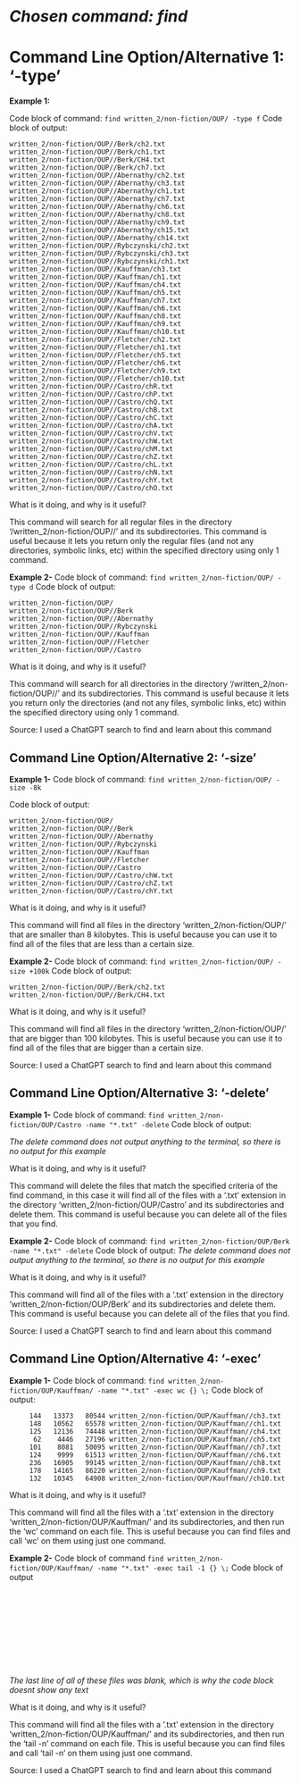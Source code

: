 # *Chosen command: find* 

# Command Line Option/Alternative 1: ‘-type’ 

**Example 1:**

Code block of command:
```find written_2/non-fiction/OUP/ -type f```
Code block of output:
```
written_2/non-fiction/OUP//Berk/ch2.txt
written_2/non-fiction/OUP//Berk/ch1.txt
written_2/non-fiction/OUP//Berk/CH4.txt
written_2/non-fiction/OUP//Berk/ch7.txt
written_2/non-fiction/OUP//Abernathy/ch2.txt
written_2/non-fiction/OUP//Abernathy/ch3.txt
written_2/non-fiction/OUP//Abernathy/ch1.txt
written_2/non-fiction/OUP//Abernathy/ch7.txt
written_2/non-fiction/OUP//Abernathy/ch6.txt
written_2/non-fiction/OUP//Abernathy/ch8.txt
written_2/non-fiction/OUP//Abernathy/ch9.txt
written_2/non-fiction/OUP//Abernathy/ch15.txt
written_2/non-fiction/OUP//Abernathy/ch14.txt
written_2/non-fiction/OUP//Rybczynski/ch2.txt
written_2/non-fiction/OUP//Rybczynski/ch3.txt
written_2/non-fiction/OUP//Rybczynski/ch1.txt
written_2/non-fiction/OUP//Kauffman/ch3.txt
written_2/non-fiction/OUP//Kauffman/ch1.txt
written_2/non-fiction/OUP//Kauffman/ch4.txt
written_2/non-fiction/OUP//Kauffman/ch5.txt
written_2/non-fiction/OUP//Kauffman/ch7.txt
written_2/non-fiction/OUP//Kauffman/ch6.txt
written_2/non-fiction/OUP//Kauffman/ch8.txt
written_2/non-fiction/OUP//Kauffman/ch9.txt
written_2/non-fiction/OUP//Kauffman/ch10.txt
written_2/non-fiction/OUP//Fletcher/ch2.txt
written_2/non-fiction/OUP//Fletcher/ch1.txt
written_2/non-fiction/OUP//Fletcher/ch5.txt
written_2/non-fiction/OUP//Fletcher/ch6.txt
written_2/non-fiction/OUP//Fletcher/ch9.txt
written_2/non-fiction/OUP//Fletcher/ch10.txt
written_2/non-fiction/OUP//Castro/chR.txt
written_2/non-fiction/OUP//Castro/chP.txt
written_2/non-fiction/OUP//Castro/chQ.txt
written_2/non-fiction/OUP//Castro/chB.txt
written_2/non-fiction/OUP//Castro/chC.txt
written_2/non-fiction/OUP//Castro/chA.txt
written_2/non-fiction/OUP//Castro/chV.txt
written_2/non-fiction/OUP//Castro/chW.txt
written_2/non-fiction/OUP//Castro/chM.txt
written_2/non-fiction/OUP//Castro/chZ.txt
written_2/non-fiction/OUP//Castro/chL.txt
written_2/non-fiction/OUP//Castro/chN.txt
written_2/non-fiction/OUP//Castro/chY.txt
written_2/non-fiction/OUP//Castro/chO.txt
```
What is it doing, and why is it useful?

This command will search for all regular files in the directory ‘/written_2/non-fiction/OUP//’ and its subdirectories. This command is useful because it lets you return only the regular files (and not any directories, symbolic links, etc) within the specified directory using only 1 command.

**Example 2-**
Code block of command:
```find written_2/non-fiction/OUP/ -type d```
Code block of output:
```
written_2/non-fiction/OUP/
written_2/non-fiction/OUP//Berk
written_2/non-fiction/OUP//Abernathy
written_2/non-fiction/OUP//Rybczynski
written_2/non-fiction/OUP//Kauffman
written_2/non-fiction/OUP//Fletcher
written_2/non-fiction/OUP//Castro
```
What is it doing, and why is it useful?

This command will search for all directories in the directory ‘/written_2/non-fiction/OUP//’ and its subdirectories. This command is useful because it lets you return only the directories (and not any files, symbolic links, etc) within the specified directory using only 1 command.

Source: I used a ChatGPT search to find and learn about this command

## Command Line Option/Alternative 2: ‘-size’

**Example 1-**
Code block of command:
```find written_2/non-fiction/OUP/ -size -8k```

Code block of output:
```
written_2/non-fiction/OUP/
written_2/non-fiction/OUP//Berk
written_2/non-fiction/OUP//Abernathy
written_2/non-fiction/OUP//Rybczynski
written_2/non-fiction/OUP//Kauffman
written_2/non-fiction/OUP//Fletcher
written_2/non-fiction/OUP//Castro
written_2/non-fiction/OUP//Castro/chW.txt
written_2/non-fiction/OUP//Castro/chZ.txt
written_2/non-fiction/OUP//Castro/chY.txt
```
What is it doing, and why is it useful?

This command will find all files in the directory ‘written_2/non-fiction/OUP/’ that are smaller than 8 kilobytes. This is useful because you can use it to find all of the files that are less than a certain size.

**Example 2-**
Code block of command:
```find written_2/non-fiction/OUP/ -size +100k```
Code block of output:
```
written_2/non-fiction/OUP//Berk/ch2.txt
written_2/non-fiction/OUP//Berk/CH4.txt
```
What is it doing, and why is it useful?

This command will find all files in the directory ‘written_2/non-fiction/OUP/’ that are bigger than 100 kilobytes. This is useful because you can use it to find all of the files that are bigger than a certain size.

Source: I used a ChatGPT search to find and learn about this command

## Command Line Option/Alternative 3: ‘-delete’

**Example 1-**
Code block of command:
```find written_2/non-fiction/OUP/Castro -name "*.txt" -delete```
Code block of output:

*The delete command does not output anything to the terminal, so there is no output for this example*

What is it doing, and why is it useful?

This command will delete the files that match the specified criteria of the find command, in this case it will find all of the files with a ‘.txt’ extension in the directory ‘written_2/non-fiction/OUP/Castro’ and its subdirectories and delete them. This command is useful because you can delete all of the files that you find.

**Example 2-**
Code block of command:
```find written_2/non-fiction/OUP/Berk -name "*.txt" -delete```
Code block of output:
*The delete command does not output anything to the terminal, so there is no output for this example*

What is it doing, and why is it useful?

This command will find all of the files with a ‘.txt’ extension in the directory ‘written_2/non-fiction/OUP/Berk’ and its subdirectories and delete them. This command is useful because you can delete all of the files that you find.

Source: I used a ChatGPT search to find and learn about this command

## Command Line Option/Alternative 4: ‘-exec’

**Example 1-**
Code block of command:
```find written_2/non-fiction/OUP/Kauffman/ -name "*.txt" -exec wc {} \;```
Code block of output:
```
     144   13373   80544 written_2/non-fiction/OUP/Kauffman//ch3.txt
     148   10562   65578 written_2/non-fiction/OUP/Kauffman//ch1.txt
     125   12136   74448 written_2/non-fiction/OUP/Kauffman//ch4.txt
      62    4446   27196 written_2/non-fiction/OUP/Kauffman//ch5.txt
     101    8081   50095 written_2/non-fiction/OUP/Kauffman//ch7.txt
     124    9999   61513 written_2/non-fiction/OUP/Kauffman//ch6.txt
     236   16905   99145 written_2/non-fiction/OUP/Kauffman//ch8.txt
     178   14165   86220 written_2/non-fiction/OUP/Kauffman//ch9.txt
     132   10345   64908 written_2/non-fiction/OUP/Kauffman//ch10.txt

```
What is it doing, and why is it useful?

This command will find all the files with a ‘.txt’ extension in the directory ‘written_2/non-fiction/OUP/Kauffman/’ and its subdirectories, and then run the ‘wc’ command on each file. This is useful because you can find files and call ‘wc’ on them using just one command.

**Example 2-**
Code block of command
```find written_2/non-fiction/OUP/Kauffman/ -name "*.txt" -exec tail -1 {} \;```
Code block of output
```











```
*The last line of all of these files was blank, which is why the code block doesnt show any text*

What is it doing, and why is it useful?

This command will find all the files with a ‘.txt’ extension in the directory ‘written_2/non-fiction/OUP/Kauffman/’ and its subdirectories, and then run the ‘tail -n’ command on each file. This is useful because you can find files and call ‘tail -n’ on them using just one command.

Source: I used a ChatGPT search to find and learn about this command

